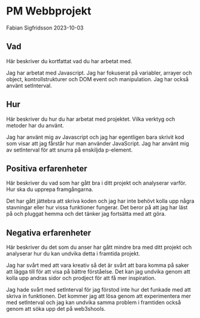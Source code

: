 # PM Webbprojekt

Fabian Sigfridsson
2023-10-03

## Vad

Här beskriver du kortfattat vad du har arbetat med.

Jag har arbetat med Javascript.
Jag har fokuserat på variabler, arrayer och object, kontrollstrukturer och DOM event och manipulation.
Jag har också använt setInterval.

## Hur

Här beskriver du hur du har arbetat med projektet. Vilka verktyg och metoder har du använt.

Jag har använt mig av Javascript och jag har egentligen bara skrivit kod som visar att jag fårstår hur man använder JavaScript.
Jag har använt mig av setInterval för att snurra på enskiljda p-element.

## Positiva erfarenheter

Här beskriver du vad som har gått bra i ditt projekt och analyserar varför. Hur ska du upprepa framgångarna.

Det har gått jättebra att skriva koden och jag har inte behövt kolla upp några stavningar eller hur vissa funktioner fungerar. Det beror på att jag har läst på och pluggat hemma och det tänker jag fortsätta med att göra.

## Negativa erfarenheter

Här beskriver du det som du anser har gått mindre bra med ditt projekt och analyserar hur du kan undvika detta i framtida projekt.

Jag har svårt med att vara kreativ så det är svårt att bara komma på saker att lägga till för att visa på bättre förståelse. Det kan jag undvika genom att kolla upp andras sidor och prodject för att få mer inspiration.

Jag hade svårt med setInterval för jag förstod inte hur det funkade med att skriva in funktionen. Det kommer jag att lösa genom att experimentera mer med setInterval och jag kan undvika samma problem i framtiden också genom att söka upp det på web3shools.
